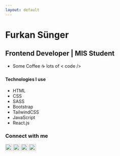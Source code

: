 ```yaml
---
layout: default
---
```


# Furkan Sünger

## Frontend Developer | MIS Student

- Some Coffee ☕ lots of < code />

#### Technologies I use

*   HTML
*   CSS
*   SASS
*   Bootstrap
*   TailwindCSS
*   JavaScript
*   React.js

### Connect with me

[<img align="left" alt="FURKANSUNGER | YouTube" width="22px" src="https://cdn.jsdelivr.net/npm/simple-icons@v3/icons/youtube.svg" />][youtube]
[<img align="left" alt="FURKANSUNGER | Twitter" width="22px" src="https://cdn.jsdelivr.net/npm/simple-icons@v3/icons/twitter.svg" />][twitter]
[<img align="left" alt="FURKANSUNGER | LinkedIn" width="22px" src="https://cdn.jsdelivr.net/npm/simple-icons@v3/icons/linkedin.svg" />][linkedin]
[<img align="left" alt="FURKANSUNGER | Instagram" width="22px" src="https://cdn.jsdelivr.net/npm/simple-icons@v3/icons/instagram.svg" />][instagram]

[twitter]: https://twitter.com/furkan_sunger
[youtube]: https://www.youtube.com/channel/UCTVgT2ef5OZgI7a5rIQGOWQ
[instagram]: https://www.instagram.com/furkansunger/
[linkedin]: https://www.linkedin.com/in/furkan-sunger/
